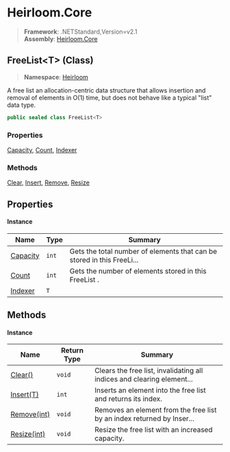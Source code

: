 # Heirloom.Core

> **Framework**: .NETStandard,Version=v2.1  
> **Assembly**: [Heirloom.Core][0]

## FreeList\<T> (Class)

> **Namespace**: [Heirloom][0]

A free list an allocation-centric data structure that allows insertion and removal of elements in O(1) time, but does not behave like a typical "list" data type.

```cs
public sealed class FreeList<T>
```

### Properties

[Capacity][1], [Count][2], [Indexer][3]

### Methods

[Clear][4], [Insert][5], [Remove][6], [Resize][7]

## Properties

#### Instance

| Name          | Type  | Summary                                                                |
|---------------|-------|------------------------------------------------------------------------|
| [Capacity][1] | `int` | Gets the total number of elements that can be stored in this FreeLi... |
| [Count][2]    | `int` | Gets the number of elements stored in this FreeList<T> .               |
| [Indexer][3]  | `T`   |                                                                        |

## Methods

#### Instance

| Name             | Return Type | Summary                                                                |
|------------------|-------------|------------------------------------------------------------------------|
| [Clear()][4]     | `void`      | Clears the free list, invalidating all indices and clearing element... |
| [Insert(T)][5]   | `int`       | Inserts an element into the free list and returns its index.           |
| [Remove(int)][6] | `void`      | Removes an element from the free list by an index returned by Inser... |
| [Resize(int)][7] | `void`      | Resize the free list with an increased capacity.                       |

[0]: ../../Heirloom.Core.md
[1]: FreeList[T]/Capacity.md
[2]: FreeList[T]/Count.md
[3]: FreeList[T]/Indexer.md
[4]: FreeList[T]/Clear.md
[5]: FreeList[T]/Insert.md
[6]: FreeList[T]/Remove.md
[7]: FreeList[T]/Resize.md
